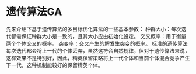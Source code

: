 # 遗传算法GA

先来介绍下基于遗传算法的多目标优化算法的一些基本参数：
种群大小：每次迭代都需保证种群大小是一致的，且其大小应由初始化设定。
交叉概率：用于衡量两个个体交叉的概率。
突变率：交叉产生的解发生突变的概率。
标准的遗传算法每次迭代都会将上一代的个体丢弃，虽然这符合自然规律，但对于遗传算法来说，这样效果不是特别好，因此，精英保留策略将上一代个体和当前个体混合竞争产生下一代，这种机制能较好的保留精英个体。

